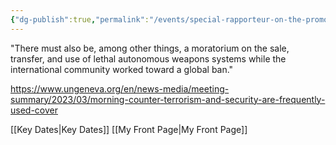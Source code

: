 ```yaml
---
{"dg-publish":true,"permalink":"/events/special-rapporteur-on-the-promotion-and-protection-of-human-rights-and-fundamental-freedoms-while-countering-terrorism-calls-for-moratorium-on-laws/","tags":["#event","#unitednations"]}
---
```




"There must also be, among other things, a moratorium on the sale, transfer, and use of lethal autonomous weapons systems while the international community worked toward a global ban."

https://www.ungeneva.org/en/news-media/meeting-summary/2023/03/morning-counter-terrorism-and-security-are-frequently-used-cover

[[Key Dates\|Key Dates]]
[[My Front Page\|My Front Page]]
